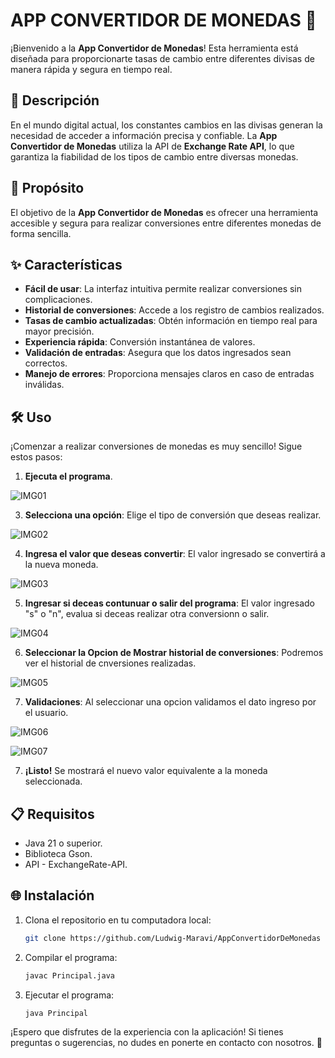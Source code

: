 # APP CONVERTIDOR DE MONEDAS 💱

¡Bienvenido a la **App Convertidor de Monedas**! Esta herramienta está diseñada para proporcionarte tasas de cambio entre diferentes divisas de manera rápida y segura en tiempo real.

## 🚀 Descripción

En el mundo digital actual, los constantes cambios en las divisas generan la necesidad de acceder a información precisa y confiable. La **App Convertidor de Monedas** utiliza la API de **Exchange Rate API**, lo que garantiza la fiabilidad de los tipos de cambio entre diversas monedas.

## 🎯 Propósito

El objetivo de la **App Convertidor de Monedas** es ofrecer una herramienta accesible y segura para realizar conversiones entre diferentes monedas de forma sencilla.

## ✨ Características

* **Fácil de usar**: La interfaz intuitiva permite realizar conversiones sin complicaciones.
* **Historial de conversiones**: Accede a los registro de cambios realizados.
* **Tasas de cambio actualizadas**: Obtén información en tiempo real para mayor precisión.
* **Experiencia rápida**: Conversión instantánea de valores.
* **Validación de entradas**: Asegura que los datos ingresados sean correctos.
* **Manejo de errores**: Proporciona mensajes claros en caso de entradas inválidas.

## 🛠️ Uso

¡Comenzar a realizar conversiones de monedas es muy sencillo! Sigue estos pasos:

1. **Ejecuta el programa**.

![IMG01](https://github.com/user-attachments/assets/d38e81c5-94db-4e09-a8bc-b4a884823b25)

3. **Selecciona una opción**: Elige el tipo de conversión que deseas realizar.

![IMG02](https://github.com/user-attachments/assets/720a7a7f-2f8c-47b8-8d59-3830615e4acc)

4. **Ingresa el valor que deseas convertir**: El valor ingresado se convertirá a la nueva moneda.

![IMG03](https://github.com/user-attachments/assets/cb5da608-a867-4adc-8c30-b945f5bdb36a)

5. **Ingresar si deceas contunuar o salir del programa**: El valor ingresado "s" o "n", evalua si deceas realizar otra conversionn o salir.

![IMG04](https://github.com/user-attachments/assets/9105e868-44a5-444f-8722-13b6ed67c05c)

6. **Seleccionar la Opcion de Mostrar historial de conversiones**: Podremos ver el historial de cnversiones realizadas.

![IMG05](https://github.com/user-attachments/assets/f8a645f1-9993-4200-8981-20f6399f72c6)

7. **Validaciones**: Al seleccionar una opcion validamos el dato ingreso por el usuario.

![IMG06](https://github.com/user-attachments/assets/9fd21f50-6824-4a01-bf01-9d9e0b38d271)

![IMG07](https://github.com/user-attachments/assets/f4bae866-80f9-4400-9d47-74db62e9798d)

7. **¡Listo!** Se mostrará el nuevo valor equivalente a la moneda seleccionada.

## 📋 Requisitos

* Java 21 o superior.
* Biblioteca Gson.
* API - ExchangeRate-API.

## 🌐 Instalación
1. Clona el repositorio en tu computadora local:
   ```bash
   git clone https://github.com/Ludwig-Maravi/AppConvertidorDeMonedas

2. Compilar el programa:
   ```bash
   javac Principal.java

3. Ejecutar el programa:
   ```bash
   java Principal

¡Espero que disfrutes de la experiencia con la aplicación! Si tienes preguntas o sugerencias, no dudes en ponerte en contacto con nosotros. 📧

